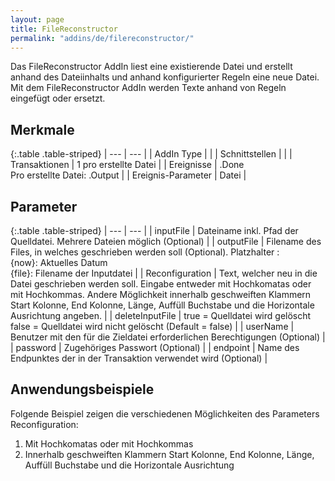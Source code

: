 ```yaml
---
layout: page
title: FileReconstructor
permalink: "addins/de/filereconstructor/"
---
```


Das FileReconstructor AddIn liest eine existierende Datei und erstellt anhand des Dateiinhalts und anhand konfigurierter Regeln eine neue Datei.
Mit dem FileReconstructor AddIn werden Texte anhand von Regeln eingefügt oder ersetzt. 

## Merkmale

{:.table .table-striped}
| --- | --- |
| AddIn Type |  |
| Schnittstellen |  |
| Transaktionen | 1 pro erstellte Datei |
| Ereignisse | <Instanz>.Done <br />Pro erstellte Datei: <Instanz>.Output |
| Ereignis-Parameter | Datei |


## Parameter

{:.table .table-striped}
| --- | --- |
| inputFile | Dateiname inkl. Pfad der Quelldatei. Mehrere Dateien möglich (Optional) |
| outputFile | Filename des Files, in welches geschrieben werden soll (Optional). Platzhalter : <br /> {now}: Aktuelles Datum<br />	{file}: Filename der Inputdatei  |
| Reconfiguration | Text, welcher neu in die Datei geschrieben werden soll. Eingabe entweder mit Hochkomatas oder mit Hochkommas. Andere Möglichkeit innerhalb geschweiften Klammern Start Kolonne, End Kolonne, Länge, Auffüll Buchstabe und die Horizontale Ausrichtung angeben.  |
| deleteInputFile | true = Quelldatei wird gelöscht<br /> false = Quelldatei wird nicht gelöscht (Default = false) |
| userName | Benutzer mit den für die Zieldatei erforderlichen Berechtigungen (Optional) |
| password | Zugehöriges Passwort (Optional) |
| endpoint | Name des Endpunktes der in der Transaktion verwendet wird (Optional) |

## Anwendungsbeispiele

Folgende Beispiel zeigen die verschiedenen Möglichkeiten des Parameters Reconfiguration:
1. Mit Hochkomatas oder mit Hochkommas
2. Innerhalb geschweiften Klammern Start Kolonne, End Kolonne, Länge, Auffüll Buchstabe und die Horizontale Ausrichtung

